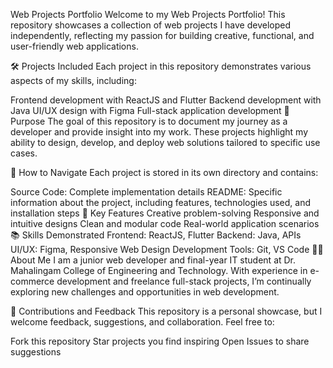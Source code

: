 Web Projects Portfolio
Welcome to my Web Projects Portfolio! This repository showcases a collection of web projects I have developed independently, reflecting my passion for building creative, functional, and user-friendly web applications.

🛠️ Projects Included
Each project in this repository demonstrates various aspects of my skills, including:

Frontend development with ReactJS and Flutter
Backend development with Java
UI/UX design with Figma
Full-stack application development
🎯 Purpose
The goal of this repository is to document my journey as a developer and provide insight into my work. These projects highlight my ability to design, develop, and deploy web solutions tailored to specific use cases.

📂 How to Navigate
Each project is stored in its own directory and contains:

Source Code: Complete implementation details
README: Specific information about the project, including features, technologies used, and installation steps
🚀 Key Features
Creative problem-solving
Responsive and intuitive designs
Clean and modular code
Real-world application scenarios
📚 Skills Demonstrated
Frontend: ReactJS, Flutter
Backend: Java, APIs
UI/UX: Figma, Responsive Web Design
Development Tools: Git, VS Code
👨‍💻 About Me
I am a junior web developer and final-year IT student at Dr. Mahalingam College of Engineering and Technology. With experience in e-commerce development and freelance full-stack projects, I’m continually exploring new challenges and opportunities in web development.

🤝 Contributions and Feedback
This repository is a personal showcase, but I welcome feedback, suggestions, and collaboration. Feel free to:

Fork this repository
Star projects you find inspiring
Open Issues to share suggestions
